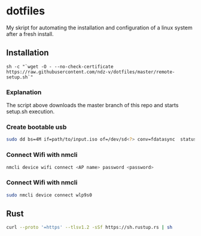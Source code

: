 # dotfiles

My skript for automating the installation and configuration of a linux system after a fresh install.

## Installation

```shell
sh -c "`wget -O - --no-check-certificate https://raw.githubusercontent.com/ndz-v/dotfiles/master/remote-setup.sh`"

```

### Explanation

The script above downloads the master branch of this repo and starts setup.sh execution.

### Create bootable usb

```bash
sudo dd bs=4M if=path/to/input.iso of=/dev/sd<?> conv=fdatasync  status=progress
```

### Connect Wifi with nmcli

```bash
nmcli device wifi connect <AP name> password <password>
```

### Connect Wifi with nmcli

```bash
sudo nmcli device connect wlp9s0
```

## Rust

```bash
curl --proto '=https' --tlsv1.2 -sSf https://sh.rustup.rs | sh
```
